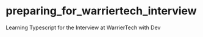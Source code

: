 # preparing_for_warriertech_interview
Learning Typescript for the Interview at WarrierTech with Dev
